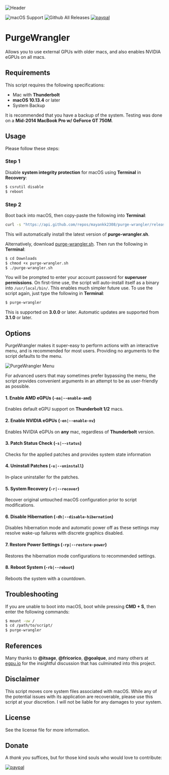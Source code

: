 ![Header](https://raw.githubusercontent.com/mayankk2308/purge-wrangler/master/resources/header.png)

![macOS Support](https://img.shields.io/badge/macOS-10.13.4+-orange.svg?style=for-the-badge) ![Github All Releases](https://img.shields.io/github/downloads/mayankk2308/purge-wrangler/total.svg?style=for-the-badge) [![paypal][image-1]][1]
# PurgeWrangler
Allows you to use external GPUs with older macs, and also enables NVIDIA eGPUs on all macs.

## Requirements
This script requires the following specifications:
* Mac with **Thunderbolt**
* **macOS 10.13.4** or later
* System Backup

It is recommended that you have a backup of the system. Testing was done on a **Mid-2014 MacBook Pro w/ GeForce GT 750M**.

## Usage
Please follow these steps:

### Step 1
Disable **system integrity protection** for macOS using **Terminal** in **Recovery**:
```bash
$ csrutil disable
$ reboot
```

### Step 2
Boot back into macOS, then copy-paste the following into **Terminal**:
```bash
curl -s "https://api.github.com/repos/mayankk2308/purge-wrangler/releases/latest" | grep '"browser_download_url":' | sed -E 's/.*"([^"]+)".*/\1/' | xargs curl -L -s -0 > purge-wrangler.sh && chmod +x purge-wrangler.sh && ./purge-wrangler.sh && rm purge-wrangler.sh
```

This will automatically install the latest version of **purge-wrangler.sh**.

Alternatively, download [purge-wrangler.sh](https://github.com/mayankk2308/purge-wrangler/releases). Then run the following in **Terminal**:
```bash
$ cd Downloads
$ chmod +x purge-wrangler.sh
$ ./purge-wrangler.sh
```

You will be prompted to enter your account password for **superuser permissions**. On first-time use, the script will auto-install itself as a binary into `/usr/local/bin/`. This enables much simpler future use. To use the script again, just type the following in **Terminal**:
```bash
$ purge-wrangler
```

This is supported on **3.0.0** or later. Automatic updates are supported from **3.1.0** or later.

## Options
PurgeWrangler makes it super-easy to perform actions with an interactive menu, and is recommended for most users. Providing no arguments to the script defaults to the menu.

![PurgeWrangler Menu](https://raw.githubusercontent.com/mayankk2308/purge-wrangler/master/resources/purge-wrangler-menu.png)

For advanced users that may sometimes prefer bypassing the menu, the script provides convenient arguments in an attempt to be as user-friendly as possible.

#### 1. Enable AMD eGPUs (`-ea|--enable-amd`)
Enables default eGPU support on **Thunderbolt 1/2** macs.

#### 2. Enable NVIDIA eGPUs (`-en|--enable-nv`)
Enables NVIDIA eGPUs on **any** mac, regardless of **Thunderbolt** version.

#### 3. Patch Status Check (`-s|--status`)
Checks for the applied patches and provides system state information

#### 4. Uninstall Patches (`-u|--uninstall`)
In-place uninstaller for the patches.

#### 5. System Recovery (`-r|--recover`)
Recover original untouched macOS configuration prior to script modifications.

#### 6. Disable Hibernation (`-dh|--disable-hibernation`)
Disables hibernation mode and automatic power off as these settings may resolve wake-up failures with discrete graphics disabled.

#### 7. Restore Power Settings (`-rp|--restore-power`)
Restores the hibernation mode configurations to recommended settings.

#### 8. Reboot System (`-rb|--reboot`)
Reboots the system with a countdown.

## Troubleshooting
If you are unable to boot into macOS, boot while pressing **CMD + S**, then enter the following commands:
```bash
$ mount -uw /
$ cd /path/to/script/
$ purge-wrangler
```

## References
Many thanks to **@itsage**, **@fricorico**, **@goalque**, and many others at [egpu.io](https://egpu.io) for the insightful discussion that has culminated into this project.

## Disclaimer
This script moves core system files associated with macOS. While any of the potential issues with its application are recoverable, please use this script at your discretion. I will not be liable for any damages to your system.

## License
See the license file for more information.

## Donate
A *thank you* suffices, but for those kind souls who would love to contribute:

[![paypal][image-1]][1]

[image-1]:	https://www.paypalobjects.com/en_US/i/btn/btn_donate_SM.gif
[1]:	https://www.paypal.com/cgi-bin/webscr?cmd=_donations&business=mayankk2308@gmail.com&lc=US&item_name=mac_editor&no_note=0&currency_code=USD&bn=PP-DonationsBF:btn_donate_SM.gif:NonHostedGuest
